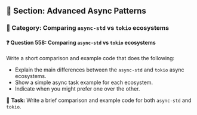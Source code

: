 ## 📘 Section: Advanced Async Patterns  
### 🔹 Category: Comparing `async-std` vs `tokio` ecosystems  
#### ❓ Question 558: Comparing `async-std` vs `tokio` ecosystems

Write a short comparison and example code that does the following:

- Explain the main differences between the `async-std` and `tokio` async ecosystems.
- Show a simple async task example for each ecosystem.
- Indicate when you might prefer one over the other.

🔧 **Task:** Write a brief comparison and example code for both `async-std` and `tokio`.

